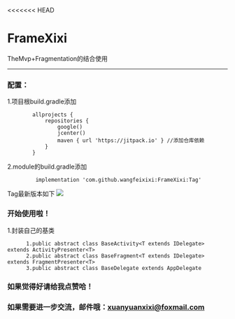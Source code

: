 <<<<<<< HEAD
# FrameXixi

  TheMvp+Fragmentation的结合使用


******

### 配置： 

1.项目根build.gradle添加

            allprojects {
                repositories {
                    google()
                    jcenter()
                    maven { url 'https://jitpack.io' } //添加仓库依赖
                }
            }
2.module的build.gradle添加

             implementation 'com.github.wangfeixixi:FrameXixi:Tag'
		  
Tag最新版本如下
[![](https://jitpack.io/v/wangfeixixi/FrameXixi.svg)](https://jitpack.io/#wangfeixixi/FrameXixi)

	  
### 开始使用啦！

1.封装自己的基类

    	  1.public abstract class BaseActivity<T extends IDelegate> extends ActivityPresenter<T>
    	  2.public abstract class BaseFragment<T extends IDelegate> extends FragmentPresenter<T> 
    	  3.public abstract class BaseDelegate extends AppDelegate 


### 如果觉得好请给我点赞哈！
### 如果需要进一步交流，邮件哦：xuanyuanxixi@foxmail.com
